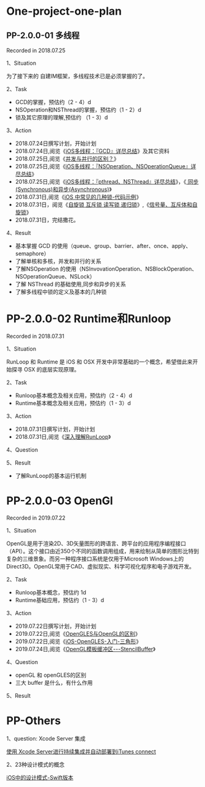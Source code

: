 # One-project-one-plan

## PP-2.0.0-01 多线程 

Recorded in 2018.07.25

1、Situation
  
  为了接下来的 自建IM框架<!--及未来面试的需求-->，多线程技术已是必须掌握的了。

2、Task
  - GCD的掌握，预估约（2 - 4）d
  - NSOperation和NSThread的掌握，预估约（1 - 2）d
  - 锁及其它原理的理解,预估约 （1 - 3）d

3、Action
  - 2018.07.24日撰写计划，开始计划
  - 2018.07.24日,阅览《[iOS多线程：『GCD』详尽总结](https://bujige.net/blog/iOS-Complete-learning-GCD.html)》及其它资料
  - 2018.07.25日,阅览《[并发与并行的区别？](https://www.zhihu.com/question/33515481)》
  - 2018.07.25日,阅览《[iOS多线程：『NSOperation、NSOperationQueue』详尽总结](https://bujige.net/blog/iOS-Complete-learning-NSOperation.html)》
  - 2018.07.25日,阅览《[iOS多线程：『pthread、NSThread』详尽总结](https://bujige.net/blog/iOS-Complete-learning-pthread-and-NSThread.html)》，《[ 同步(Synchronous)和异步(Asynchronous)](https://www.cnblogs.com/anny0404/p/5691379.html)》
  - 2018.07.31日,阅览《[iOS 中常见的几种锁-代码示例](https://mp.weixin.qq.com/s/c8YyhMvekaTVbqMhS8wzFQ)》
  - 2018.07.31日，阅览《[自旋锁 互斥锁 读写锁 递归锁](https://blog.csdn.net/qq100440110/article/details/51076609)》,《[信号量、互斥体和自旋锁](https://www.cnblogs.com/biyeymyhjob/archive/2012/07/21/2602015.html)》
  - 2018.07.31日，完结撒花。
  
4、Result

  - 基本掌握 GCD 的使用（queue、group、barrier、after、once、apply、semaphore）
  - 了解单核和多核，并发和并行的关系
  - 了解NSOperation 的使用（NSInvovationOperation、NSBlockOperation、NSOperationQueue、NSLock）
  - 了解 NSThread 的基础使用,同步和异步的关系
  - 了解多线程中锁的定义及基本的几种锁

# PP-2.0.0-02 Runtime和Runloop

Recorded in 2018.07.31

1、Situation

  RunLoop 和 Runtime  是 iOS 和 OSX 开发中非常基础的一个概念，希望借此来开始探寻 OSX 的底层实现原理。
  
2、Task
  - Runloop基本概念及相关应用，预估约（2 - 4）d
  - Runtime基本概念及相关应用，预估约（1 - 3）d

3、Action
  - 2018.07.31日撰写计划，开始计划
  - 2018.07.31日,阅览《[深入理解RunLoop](https://blog.ibireme.com/2015/05/18/runloop/)》
  
4、Question

5、Result
- 了解RunLoop的基本运行机制

# PP-2.0.0-03 OpenGl

Recorded in 2019.07.22

1、Situation

  OpenGL是用于渲染2D、3D矢量图形的跨语言、跨平台的应用程序编程接口（API）。这个接口由近350个不同的函数调用组成，用来绘制从简单的图形比特到复杂的三维景象。而另一种程序接口系统是仅用于Microsoft Windows上的Direct3D。OpenGL常用于CAD、虚拟现实、科学可视化程序和电子游戏开发。
  
2、Task
  - Runloop基本概念，预估约 1d
  - Runtime基础应用，预估约（1 - 3）d

3、Action
  - 2019.07.22日撰写计划，开始计划
  - 2019.07.22日,阅览《[OpenGLES与OpenGL的区别](https://blog.csdn.net/dongtinghong/article/details/62299668)》
  - 2019.07.22日,阅览《[iOS-OpenGLES-入门-三角形](https://www.jianshu.com/p/9f69ace45177)》
  - 2019.07.24日,阅览《[OpenGL模板缓冲区---StencilBuffer](https://blog.csdn.net/zxzzt119/article/details/53608238)》

4、Question
- openGL 和 openGLES的区别
- 三大 buffer 是什么，有什么作用

5、Result

# PP-Others

1、question: Xcode Server 集成

[使用 Xcode Server进行持续集成并自动部署到iTunes connect ](https://www.jianshu.com/p/ddde4cd432e5?utm_campaign=maleskine&utm_content=note&utm_medium=seo_notes&utm_source=recommendation)

2、23种设计模式的概念

[iOS中的设计模式-Swift版本](http://wiki.jikexueyuan.com/project/ios-design-patterns-in-swift/ios-design-patterns.html)
